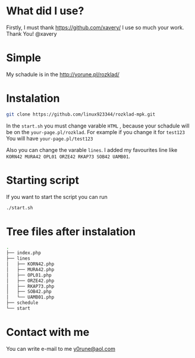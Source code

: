 # What did I use?
Firstly, I must thank https://github.com/xavery/ 
I use so much your work. Thank You! @xavery

# Simple
My schadule is in the http://yorune.pl/rozklad/

# Instalation 
```sh
git clone https://github.com/linux923344/rozklad-mpk.git
```
In the `start.sh` you must change varable `HTML` , because your schadule will be on the `your-page.pl/rozklad`.
For example if you change it for `test123` You will have `your-page.pl/test123`

Also you can change the varable `lines`. I added my favourites line like `KORN42 MURA42 OPL01 ORZE42 RKAP73 SOB42 UAMB01`.

# Starting script
If you want to start the script you can run
```sh
./start.sh
```
# Tree files after instalation
```sh
.
├── index.php
├── lines
│   ├── KORN42.php
│   ├── MURA42.php
│   ├── OPL01.php
│   ├── ORZE42.php
│   ├── RKAP73.php
│   ├── SOB42.php
│   └── UAMB01.php
├── schedule
└── start
```
# Contact with me 
You can write e-mail to me y0rune@aol.com 


